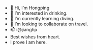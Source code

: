 - 👋 Hi, I’m Hongping
- 👀 I’m interested in drinking.
- 🌱 I’m currently learning diving.
- 💞️ I’m looking to collaborate on travel.
- 📫 i@jianghp
- Best wishes from heart.
- I prove I am here.

<!---
jianghongping/jianghongping is a ✨ special ✨ repository because its `README.md` (this file) appears on your GitHub profile.
You can click the Preview link to take a look at your changes.
--->
